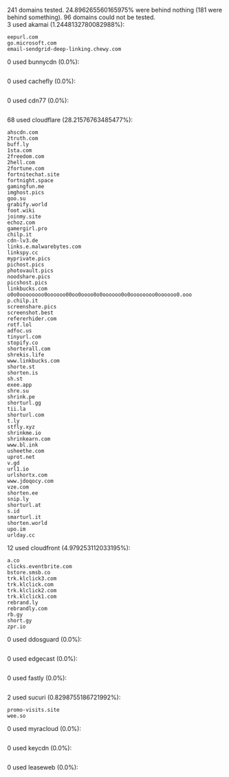 241 domains tested. 24.896265560165975% were behind nothing (181 were behind something). 96 domains could not be tested.<br>
3 used akamai (1.2448132780082988%):
```
eepurl.com
go.microsoft.com
email-sendgrid-deep-linking.chewy.com
```

0 used bunnycdn (0.0%):
```

```

0 used cachefly (0.0%):
```

```

0 used cdn77 (0.0%):
```

```

68 used cloudflare (28.21576763485477%):
```
ahscdn.com
2truth.com
buff.ly
1sta.com
2freedom.com
2hell.com
2fortune.com
fortnitechat.site
fortnight.space
gamingfun.me
imghost.pics
goo.su
grabify.world
foot.wiki
joinmy.site
echoz.com
gamergirl.pro
chilp.it
cdn-lv3.de
links.e.malwarebytes.com
linkspy.cc
myprivate.pics
pichost.pics
photovault.pics
noodshare.pics
picshost.pics
linkbucks.com
o0o0oooooooo0oooooo00oo0oooo0o0oooooo0o0oooooooo0oooooo0.ooo
p.chilp.it
screenshare.pics
screenshot.best
refererhider.com
rotf.lol
adfoc.us
tinyurl.com
stopify.co
shorterall.com
shrekis.life
www.linkbucks.com
shorte.st
shorten.is
sh.st
exee.app
shre.su
shrink.pe
shorturl.gg
tii.la
shorturl.com
t.ly
stfly.xyz
shrinkme.io
shrinkearn.com
www.bl.ink
usheethe.com
uprot.net
v.gd
url1.io
urlshortx.com
www.jdoqocy.com
vze.com
shorten.ee
snip.ly
shorturl.at
s.id
smarturl.it
shorten.world
upo.im
urlday.cc
```

12 used cloudfront (4.979253112033195%):
```
a.co
clicks.eventbrite.com
bstore.smsb.co
trk.klclick3.com
trk.klclick.com
trk.klclick2.com
trk.klclick1.com
rebrand.ly
rebrandly.com
rb.gy
short.gy
zpr.io
```

0 used ddosguard (0.0%):
```

```

0 used edgecast (0.0%):
```

```

0 used fastly (0.0%):
```

```

2 used sucuri (0.8298755186721992%):
```
promo-visits.site
wee.so
```

0 used myracloud (0.0%):
```

```

0 used keycdn (0.0%):
```

```

0 used leaseweb (0.0%):
```

```
